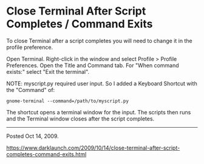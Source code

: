 # Close Terminal After Script Completes / Command Exits

To close Terminal after a script completes you will need to change it in the profile preference.

Open Terminal.
Right-click in the window and select Profile > Profile Preferences.
Open the Title and Command tab.
For "When command exists:" select "Exit the terminal".

NOTE:
myscript.py required user input. So I added  a Keyboard Shortcut with the "Command" of:
```
gnome-terminal --command=/path/to/myscript.py
```
The shortcut opens a terminal window for the input. The scripts then runs and the Terminal window closes after the script completes.

---

Posted Oct 14, 2009.

https://www.darklaunch.com/2009/10/14/close-terminal-after-script-completes-command-exits.html